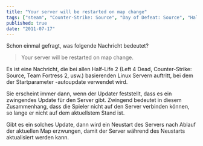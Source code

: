 ```yaml
---
title: "Your server will be restarted on map change"
tags: ["steam", "Counter-Strike: Source", "Day of Defeat: Source", "Half-Life 2", "Left 4 Dead", "game-server"]
published: true
date: "2011-07-17"
---
```


Schon einmal gefragt, was folgende Nachricht bedeutet?

> Your server will be restarted on map change.

Es ist eine Nachricht, die bei allen Half-Life 2 (Left 4 Dead, Counter-Strike: Source, Team Fortress 2, usw.) basierenden Linux Servern auftritt, bei dem der Startparameter -autoupdate verwendet wird.

Sie erscheint immer dann, wenn der Updater feststellt, dass es ein zwingendes Update für den Server gibt. Zwingend bedeutet in diesem Zusammenhang, dass die Spieler nicht auf den Server verbinden können, so lange er nicht auf dem aktuellstem Stand ist.

Gibt es ein solches Update, dann wird ein Neustart des Servers nach Ablauf der aktuellen Map erzwungen, damit der Server während des Neustarts aktualisiert werden kann.

